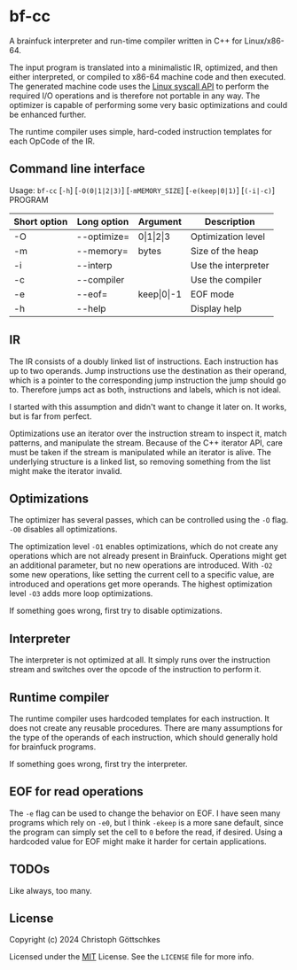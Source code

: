 # bf-cc

A brainfuck interpreter and run-time compiler written in C++ for Linux/x86-64.

The input program is translated into a minimalistic IR, optimized, and then
either interpreted, or compiled to x86-64 machine code and then executed.  The
generated machine code uses the
[Linux syscall API](https://github.com/torvalds/linux/blob/v4.17/arch/x86/entry/syscalls/syscall_64.tbl)
to perform the required I/O operations and is therefore not portable in any
way.  The optimizer is capable of performing some very basic optimizations and
could be enhanced further.

The runtime compiler uses simple, hard-coded instruction templates for each
OpCode of the IR.

## Command line interface

Usage: `bf-cc` [`-h`] [`-O(0|1|2|3)`] [`-mMEMORY_SIZE`] [`-e(keep|0|1)`] [`(-i|-c)`] PROGRAM

| Short option | Long option | Argument    | Description         |
|--------------|-------------|-------------|---------------------|
| -O           | --optimize= | 0\|1\|2\|3  | Optimization level  |
| -m           | --memory=   | bytes       | Size of the heap    |
| -i           | --interp    |             | Use the interpreter |
| -c           | --compiler  |             | Use the compiler    |
| -e           | --eof=      | keep\|0\|-1 | EOF mode            |
| -h           | --help      |             | Display help        |

## IR

The IR consists of a doubly linked list of instructions.  Each instruction has
up to two operands.  Jump instructions use the destination as their operand, which
is a pointer to the corresponding jump instruction the jump should go to. 
Therefore jumps act as both, instructions and labels, which is not ideal.

I started with this assumption and didn't want to change it later on.  It works,
but is far from perfect.

Optimizations use an iterator over the instruction stream to inspect it, match
patterns, and manipulate the stream.  Because of the C++ iterator API, care must
be taken if the stream is manipulated while an iterator is alive.  The underlying
structure is a linked list, so removing something from the list might make the
iterator invalid.

## Optimizations

The optimizer has several passes, which can be controlled using the `-O` flag.
`-O0` disables all optimizations.

The optimization level `-O1` enables optimizations, which do not create any 
operations which are not already present in Brainfuck.  Operations might get 
an additional parameter, but no new operations are introduced.  With `-O2` 
some new operations, like setting the current cell to a specific value, are 
introduced and operations get more operands. The highest optimization level
`-O3` adds more loop optimizations.

If something goes wrong, first try to disable optimizations.

## Interpreter

The interpreter is not optimized at all. It simply runs over the instruction 
stream and switches over the opcode of the instruction to perform it.

## Runtime compiler

The runtime compiler uses hardcoded templates for each instruction.  It does not
create any reusable procedures.  There are many assumptions for the type of the
operands of each instruction, which should generally hold for brainfuck programs.

If something goes wrong, first try the interpreter.

## EOF for read operations

The `-e` flag can be used to change the behavior on EOF.  I have seen many 
programs which rely on `-e0`, but I think `-ekeep` is a more sane default, since
the program can simply set the cell to `0` before the read, if desired.  Using a
hardcoded value for EOF might make it harder for certain applications.

## TODOs

Like always, too many.

## License

Copyright (c) 2024 Christoph Göttschkes

Licensed under the [MIT](https://opensource.org/licenses/MIT) License.
See the `LICENSE` file for more info.
